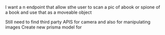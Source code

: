 I want a n endpoint that allow sthe user to scan a pic of abook or spione of a book and use that as a moveable object

Still need to find third party APIS for camera and also for manipulating images
 Create new prisma model for 
